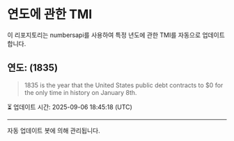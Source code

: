 
# 연도에 관한 TMI

이 리포지토리는 numbersapi를 사용하여 특정 년도에 관한 TMI를 자동으로 업데이트합니다.

## 연도: (1835)
> 1835 is the year that the United States public debt contracts to $0 for the only time in history on January 8th.

⏳ 업데이트 시간: 2025-09-06 18:45:18 (UTC)

---
자동 업데이트 봇에 의해 관리됩니다.
